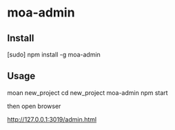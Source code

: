 # moa-admin

## Install

  [sudo] npm install -g moa-admin

## Usage

  moan new_project
  cd new_project
  moa-admin
  npm start

then open browser

  http://127.0.0.1:3019/admin.html
  
